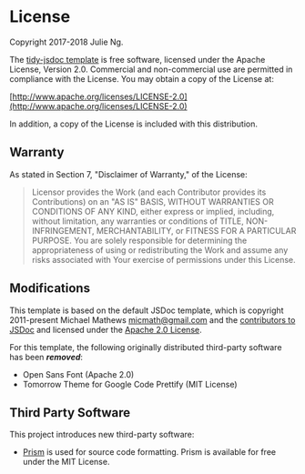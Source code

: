 # License

Copyright 2017-2018 Julie Ng.

The [tidy-jsdoc template](https://github.com/julie-ng/tidy-jsdoc) is free software, licensed under the Apache License, Version 2.0. Commercial and non-commercial use are permitted in compliance with the License. You may obtain a copy of the License at:

[http://www.apache.org/licenses/LICENSE-2.0](http://www.apache.org/licenses/LICENSE-2.0)

In addition, a copy of the License is included with this distribution.

## Warranty

As stated in Section 7, "Disclaimer of Warranty," of the License:

> Licensor provides the Work (and each Contributor provides its Contributions) on an "AS IS" BASIS, WITHOUT WARRANTIES OR CONDITIONS OF ANY KIND, either express or implied, including, without limitation, any warranties or conditions of TITLE, NON-INFRINGEMENT, MERCHANTABILITY, or FITNESS FOR A PARTICULAR PURPOSE. You are solely responsible for determining the appropriateness of using or redistributing the Work and assume any risks associated with Your exercise of permissions under this License.

## Modifications

This template is based on the default JSDoc template, which is copyright 2011-present Michael Mathews <micmath@gmail.com> and the [contributors to JSDoc](https://github.com/jsdoc3/jsdoc/graphs/contributors) and licensed under the [Apache 2.0 License](https://github.com/jsdoc3/jsdoc/blob/master/LICENSE.md).

For this template, the following originally distributed third-party software has been _**removed**_:

- Open Sans Font (Apache 2.0)
- Tomorrow Theme for Google Code Prettify (MIT License)

## Third Party Software

This project introduces new third-party software:

- [Prism](https://github.com/PrismJS/prism) is used for source code formatting. Prism is available for free under the MIT License.
